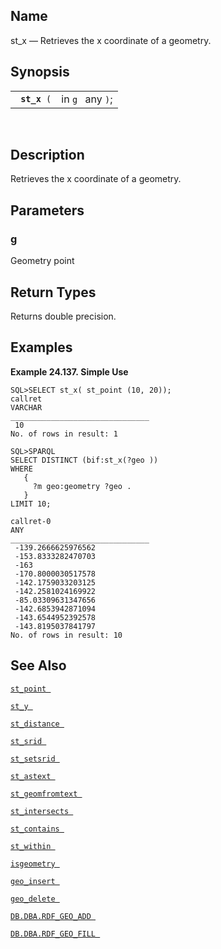 <div id="fn_st_x" class="refentry">

<div class="titlepage">

</div>

<div class="refnamediv">

## Name

st_x — Retrieves the x coordinate of a geometry.

</div>

<div class="refsynopsisdiv">

## Synopsis

<div id="fsyn_st_x" class="funcsynopsis">

|                   |                  |
|-------------------|------------------|
| ` `**`st_x`**` (` | in `g ` any `)`; |

<div class="funcprototype-spacer">

 

</div>

</div>

</div>

<div id="desc_st_x" class="refsect1">

## Description

Retrieves the x coordinate of a geometry.

</div>

<div id="params_st_x" class="refsect1">

## Parameters

<div id="id90615" class="refsect2">

### g

Geometry point

</div>

</div>

<div id="ret_st_x" class="refsect1">

## Return Types

Returns double precision.

</div>

<div id="examples_st_x" class="refsect1">

## Examples

<div id="ex_st_x" class="example">

**Example 24.137. Simple Use**

<div class="example-contents">

``` programlisting
SQL>SELECT st_x( st_point (10, 20));
callret
VARCHAR
_______________________________
 10
No. of rows in result: 1

SQL>SPARQL
SELECT DISTINCT (bif:st_x(?geo ))
WHERE
   {
     ?m geo:geometry ?geo .
   }
LIMIT 10;

callret-0
ANY
_______________________________
 -139.2666625976562
 -153.8333282470703
 -163
 -170.8000030517578
 -142.1759033203125
 -142.2581024169922
 -85.03309631347656
 -142.6853942871094
 -143.6544952392578
 -143.8195037841797
No. of rows in result: 10
```

</div>

</div>

  

</div>

<div id="seealso_st_x" class="refsect1">

## See Also

<a href="fn_st_point.html" class="link" title="st_point"><code
class="function">st_point </code></a>

<a href="fn_st_y.html" class="link" title="st_y"><code
class="function">st_y </code></a>

<a href="fn_st_distance.html" class="link" title="st_distance"><code
class="function">st_distance </code></a>

<a href="fn_st_srid.html" class="link" title="ST_SRID"><code
class="function">st_srid </code></a>

<a href="fn_st_setsrid.html" class="link" title="ST_SetSRID"><code
class="function">st_setsrid </code></a>

<a href="fn_st_astext.html" class="link" title="st_astext"><code
class="function">st_astext </code></a>

<a href="fn_st_geomfromtext.html" class="link"
title="st_geomfromtext"><code
class="function">st_geomfromtext </code></a>

<a href="fn_st_intersects.html" class="link" title="st_intersects"><code
class="function">st_intersects </code></a>

<a href="fn_st_contains.html" class="link" title="st_contains"><code
class="function">st_contains </code></a>

<a href="fn_st_within.html" class="link" title="st_within"><code
class="function">st_within </code></a>

<a href="fn_isgeometry.html" class="link" title="isgeometry"><code
class="function">isgeometry </code></a>

<a href="fn_geo_insert.html" class="link" title="geo_insert"><code
class="function">geo_insert </code></a>

<a href="fn_geo_delete.html" class="link" title="geo_delete"><code
class="function">geo_delete </code></a>

<a href="fn_rdf_geo_add.html" class="link"
title="DB.DBA.RDF_GEO_ADD"><code
class="function">DB.DBA.RDF_GEO_ADD </code></a>

<a href="fn_rdf_geo_fill.html" class="link"
title="DB.DBA.RDF_GEO_FILL"><code
class="function">DB.DBA.RDF_GEO_FILL </code></a>

</div>

</div>
